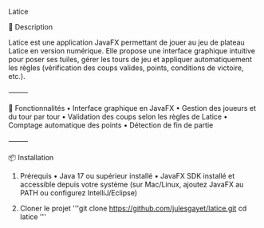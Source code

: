 Latice

🎯 Description

Latice est une application JavaFX permettant de jouer au jeu de plateau Latice en version numérique.
Elle propose une interface graphique intuitive pour poser ses tuiles, gérer les tours de jeu et appliquer automatiquement les règles (vérification des coups valides, points, conditions de victoire, etc.).

⸻

🚀 Fonctionnalités
	•	Interface graphique en JavaFX
	•	Gestion des joueurs et du tour par tour
	•	Validation des coups selon les règles de Latice
	•	Comptage automatique des points
	•	Détection de fin de partie

⸻

📦 Installation

1. Prérequis
	•	Java 17 ou supérieur installé
	•	JavaFX SDK installé et accessible depuis votre système (sur Mac/Linux, ajoutez JavaFX au PATH ou configurez IntelliJ/Eclipse)

2. Cloner le projet
   '''git clone https://github.com/julesgayet/latice.git
      cd latice
   '''
